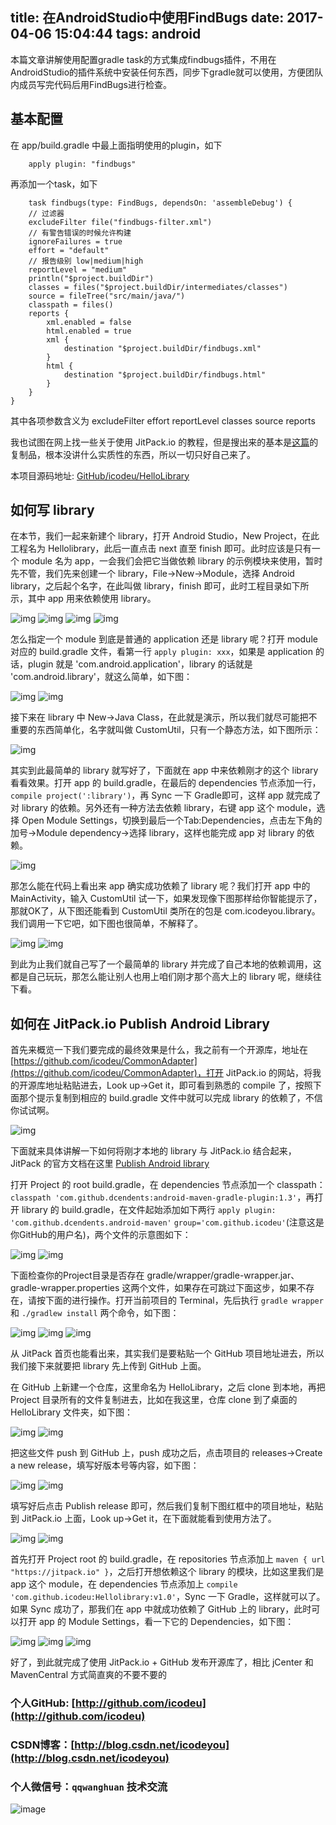title: 在AndroidStudio中使用FindBugs
date: 2017-04-06 15:04:44 
tags: android
----

本篇文章讲解使用配置gradle task的方式集成findbugs插件，不用在AndroidStudio的插件系统中安装任何东西，同步下gradle就可以使用，方便团队内成员写完代码后用FindBugs进行检查。

<!--more-->

## 基本配置

在 app/build.gradle 中最上面指明使用的plugin，如下

```
	apply plugin: "findbugs"
```

再添加一个task，如下

```
	task findbugs(type: FindBugs, dependsOn: 'assembleDebug') {
    // 过滤器
    excludeFilter file("findbugs-filter.xml")
    // 有警告错误的时候允许构建
    ignoreFailures = true
    effort = "default"
    // 报告级别 low|medium|high
    reportLevel = "medium"
    println("$project.buildDir")
    classes = files("$project.buildDir/intermediates/classes")
    source = fileTree("src/main/java/")
    classpath = files()
    reports {
        xml.enabled = false
        html.enabled = true
        xml {
            destination "$project.buildDir/findbugs.xml"
        }
        html {
            destination "$project.buildDir/findbugs.html"
        }
    }
}

```

其中各项参数含义为
excludeFilter
effort
reportLevel
classes
source
reports

我也试图在网上找一些关于使用 JitPack.io 的教程，但是搜出来的基本是[这篇](http://www.tuicool.com/articles/Vv6jEb)的复制品，根本没讲什么实质性的东西，所以一切只好自己来了。

本项目源码地址: [GitHub/icodeu/HelloLibrary](https://github.com/icodeu/HelloLibrary)

## 如何写 library

在本节，我们一起来新建个 library，打开 Android Studio，New Project，在此工程名为 Hellolibrary，此后一直点击 next 直至 finish 即可。此时应该是只有一个 module 名为 app，一会我们会把它当做依赖 library 的示例模块来使用，暂时先不管，我们先来创建一个 library，File->New->Module，选择 Android library，之后起个名字，在此叫做 library，finish 即可，此时工程目录如下所示，其中 app 用来依赖使用 library。

![img](http://7xivx9.com1.z0.glb.clouddn.com/jitpack00.png)
![img](http://7xivx9.com1.z0.glb.clouddn.com/jitpack01.png)
![img](http://7xivx9.com1.z0.glb.clouddn.com/jitpack02.png)
![img](http://7xivx9.com1.z0.glb.clouddn.com/jitpack03.png)

怎么指定一个 module 到底是普通的 application 还是 library 呢？打开 module 对应的 build.gradle 文件，看第一行 `apply plugin: xxx`，如果是 application 的话，plugin 就是 'com.android.application'，library 的话就是 'com.android.library'，就这么简单，如下图：

![img](http://7xivx9.com1.z0.glb.clouddn.com/jitpack22.png)
![img](http://7xivx9.com1.z0.glb.clouddn.com/jitpack23.png)

接下来在 library 中 New->Java Class，在此就是演示，所以我们就尽可能把不重要的东西简单化，名字就叫做 CustomUtil，只有一个静态方法，如下图所示：

![img](http://7xivx9.com1.z0.glb.clouddn.com/jitpack04.png)

其实到此最简单的 library 就写好了，下面就在 app 中来依赖刚才的这个 library 看看效果。打开 app 的 build.gradle，在最后的 dependencies 节点添加一行，`compile project(':library')`，再 Sync 一下 Gradle即可，这样 app 就完成了对 library 的依赖。另外还有一种方法去依赖 library，右键 app 这个 module，选择 Open Module Settings，切换到最后一个Tab:Dependencies，点击左下角的加号->Module dependency->选择 library，这样也能完成 app 对 library 的依赖。

![img](http://7xivx9.com1.z0.glb.clouddn.com/jitpack05.png)

那怎么能在代码上看出来 app 确实成功依赖了 library 呢？我们打开 app 中的 MainActivity，输入 CustomUtil 试一下，如果发现像下图那样给你智能提示了，那就OK了，从下图还能看到 CustomUtil 类所在的包是 com.icodeyou.library。我们调用一下它吧，如下图也很简单，不解释了。

![img](http://7xivx9.com1.z0.glb.clouddn.com/jitpack06.png)
![img](http://7xivx9.com1.z0.glb.clouddn.com/jitpack07.png)

到此为止我们就自己写了一个最简单的 library 并完成了自己本地的依赖调用，这都是自己玩玩，那怎么能让别人也用上咱们刚才那个高大上的 library 呢，继续往下看。


## 如何在 JitPack.io Publish Android Library

首先来概览一下我们要完成的最终效果是什么，我之前有一个开源库，地址在 [https://github.com/icodeu/CommonAdapter](https://github.com/icodeu/CommonAdapter)，打开 JitPack.io 的网站，将我的开源库地址粘贴进去，Look up->Get it，即可看到熟悉的 compile 了，按照下面那个提示复制到相应的 build.gradle 文件中就可以完成 library 的依赖了，不信你试试啊。

![img](http://7xivx9.com1.z0.glb.clouddn.com/jitpack08.png)

下面就来具体讲解一下如何将刚才本地的 library 与 JitPack.io 结合起来，JitPack 的官方文档在这里 [Publish Android library](https://jitpack.io/docs/ANDROID/)

打开 Project 的 root build.gradle，在 dependencies 节点添加一个 classpath：`classpath 'com.github.dcendents:android-maven-gradle-plugin:1.3'`，再打开 library 的 build.gradle，在文件起始添加如下两行 `apply plugin: 'com.github.dcendents.android-maven'` `group='com.github.icodeu'`(注意这是你GitHub的用户名)，两个文件的示意图如下：

![img](http://7xivx9.com1.z0.glb.clouddn.com/jitpack09.png)
![img](http://7xivx9.com1.z0.glb.clouddn.com/jitpack10.png)

下面检查你的Project目录是否存在 gradle/wrapper/gradle-wrapper.jar、gradle-wrapper.properties 这两个文件，如果存在可跳过下面这步，如果不存在，请按下面的进行操作。打开当前项目的 Terminal，先后执行 `gradle wrapper` 和 `./gradlew install` 两个命令，如下图：

![img](http://7xivx9.com1.z0.glb.clouddn.com/jitpack11.png)
![img](http://7xivx9.com1.z0.glb.clouddn.com/jitpack20.png)
![img](http://7xivx9.com1.z0.glb.clouddn.com/jitpack21.png)


从 JitPack 首页也能看出来，其实我们是要粘贴一个 GitHub 项目地址进去，所以我们接下来就要把 library 先上传到 GitHub 上面。

在 GitHub 上新建一个仓库，这里命名为 HelloLibrary，之后 clone 到本地，再把 Project 目录所有的文件复制进去，比如在我这里，仓库 clone 到了桌面的 HelloLibrary 文件夹，如下图：

![img](http://7xivx9.com1.z0.glb.clouddn.com/jitpack12.png)
![img](http://7xivx9.com1.z0.glb.clouddn.com/jitpack13.png)

把这些文件 push 到 GitHub 上，push 成功之后，点击项目的 releases->Create a new release，填写好版本号等内容，如下图：

![img](http://7xivx9.com1.z0.glb.clouddn.com/jitpack15.png)
![img](http://7xivx9.com1.z0.glb.clouddn.com/jitpack16.png)

填写好后点击 Publish release 即可，然后我们复制下图红框中的项目地址，粘贴到 JitPack.io 上面，Look up->Get it，在下面就能看到使用方法了。

![img](http://7xivx9.com1.z0.glb.clouddn.com/jitpack17.png)
![img](http://7xivx9.com1.z0.glb.clouddn.com/jitpack18.png)

首先打开 Project root 的 build.gradle，在 repositories 节点添加上 `maven { url "https://jitpack.io" }`，之后打开想依赖这个 library 的模块，比如这里我们是 app 这个 module，在 dependencies 节点添加上 `compile 'com.github.icodeu:Hellolibrary:v1.0'`，Sync 一下 Gradle，这样就可以了。如果 Sync 成功了，那我们在 app 中就成功依赖了 GitHub 上的 library，此时可以打开 app 的 Module Settings，看一下它的 Dependencies，如下图：

![img](http://7xivx9.com1.z0.glb.clouddn.com/jitpack24.png)
![img](http://7xivx9.com1.z0.glb.clouddn.com/jitpack25.png)
![img](http://7xivx9.com1.z0.glb.clouddn.com/jitpack19.png)

好了，到此就完成了使用 JitPack.io + GitHub 发布开源库了，相比 jCenter 和 MavenCentral 方式简直爽的不要不要的

### 个人GitHub:  [http://github.com/icodeu](http://github.com/icodeu)

### CSDN博客：[http://blog.csdn.net/icodeyou](http://blog.csdn.net/icodeyou)

### 个人微信号：`qqwanghuan`  技术交流

![image](http://7xivx9.com1.z0.glb.clouddn.com/wxqrcode_260.png)